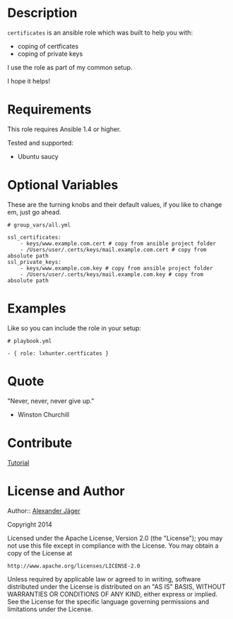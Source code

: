 Description
===========

`certificates` is an ansible role which was built to help you with:

 * coping of certficates
 * coping of private keys

I use the role as part of my common setup.

I hope it helps!

Requirements
===========

This role requires Ansible 1.4 or higher.

Tested and supported:
* Ubuntu saucy

Optional Variables
===========

These are the turning knobs and their default values, if you like to change em, just go ahead.

```lang
# group_vars/all.yml

ssl_certificates:
    - keys/www.example.com.cert # copy from ansible project folder
    - /Users/user/.certs/keys/mail.example.com.cert # copy from absolute path
ssl_private_keys:
    - keys/www.example.com.key # copy from ansible project folder
    - /Users/user/.certs/keys/mail.example.com.key # copy from absolute path
```

Examples
===========

Like so you can include the role in your setup:

```lang
# playbook.yml

- { role: lxhunter.certficates }
```

Quote
==========

"Never, never, never give up."
- Winston Churchill

Contribute
==========

[Tutorial](http://kbroman.github.io/github_tutorial/pages/fork.html)

License and Author
==================

Author:: [Alexander Jäger](https://github.com/lxhunter)

Copyright 2014

Licensed under the Apache License, Version 2.0 (the "License");
you may not use this file except in compliance with the License.
You may obtain a copy of the License at

    http://www.apache.org/licenses/LICENSE-2.0

Unless required by applicable law or agreed to in writing, software
distributed under the License is distributed on an "AS IS" BASIS,
WITHOUT WARRANTIES OR CONDITIONS OF ANY KIND, either express or implied.
See the License for the specific language governing permissions and
limitations under the License.

